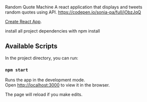 Random Quote Machine
A react application that displays and tweets random quotes using API.
https://codepen.io/sonia-pa/full/jObzJqQ


[Create React App](https://github.com/facebook/create-react-app).

install all project dependencies with npm install

## Available Scripts

In the project directory, you can run:

### `npm start`

Runs the app in the development mode.<br />
Open [http://localhost:3000](http://localhost:3000) to view it in the browser.

The page will reload if you make edits.<br />



